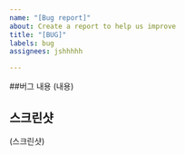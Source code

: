 ```yaml
---
name: "[Bug report]"
about: Create a report to help us improve
title: "[BUG]"
labels: bug
assignees: jshhhhh

---
```


##버그 내용
(내용)

## 스크린샷
(스크린샷)

